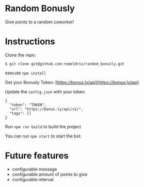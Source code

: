 # Random Bonusly
Give points to a random coworker!

# Instructions

Clone the repo:

`$ git clone git@github.com:romeldris/random_bonusly.git`

execute `npm install`

Get your Bonusly Token: [https://bonus.ly/api](https://bonus.ly/api)


Update the `config.json` with your token:
```
{
  "token": "TOKEN",
  "url": "https://bonus.ly/api/v1/",
  "tags": []
}

```
Run `npm run build` to build the project

You can run `npm start` to start the bot. 


# Future features
- configurable message
- configurable amount of points to give
- configurable interval